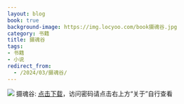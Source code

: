 ```yaml
---
layout: blog
book: true
background-image: https://img.locyoo.com/book摄魂谷.jpg
category: 书籍
title: 摄魂谷
tags:
- 书籍
- 小说
redirect_from:
  - /2024/03/摄魂谷/
---
```

![](https://img.locyoo.com/book摄魂谷.jpg)
摄魂谷: <a name = "ref1" href="https://url18.ctfile.com/f/50983618-1345419226-7f6c89?p=3619">点击下载</a>，访问密码请点击右上方“关于”自行查看